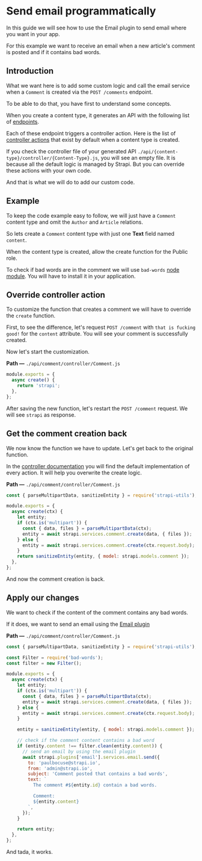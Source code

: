 # Send email programmatically

In this guide we will see how to use the Email plugin to send email where you want in your app.

For this example we want to receive an email when a new article's comment is posted and if it contains bad words.

## Introduction

What we want here is to add some custom logic and call the email service when a `Comment` is created via the `POST /comments` endpoint.

To be able to do that, you have first to understand some concepts.

When you create a content type, it generates an API with the following list of [endpoints](/developer-docs/latest/developer-resources/content-api/content-api.md#api-endpoints).

Each of these endpoint triggers a controller action. Here is the list of [controller actions](/developer-docs/latest/development/backend-customization.md#controllers) that exist by default when a content type is created.

If you check the controller file of your generated API `./api/{content-type}/controller/{Content-Type}.js`, you will see an empty file. It is because all the default logic is managed by Strapi. But you can override these actions with your own code.

And that is what we will do to add our custom code.

## Example

To keep the code example easy to follow, we will just have a `Comment` content type and omit the `Author` and `Article` relations.

So lets create a `Comment` content type with just one **Text** field named `content`.

When the content type is created, allow the create function for the Public role.

To check if bad words are in the comment we will use `bad-words` [node module](https://www.npmjs.com/package/bad-words). You will have to install it in your application.

## Override controller action

To customize the function that creates a comment we will have to override the `create` function.

First, to see the difference, let's request `POST /comment` with `that is fucking good!` for the `content` attribute.
You will see your comment is successfully created.

Now let's start the customization.

**Path —** `./api/comment/controller/Comment.js`

```js
module.exports = {
  async create() {
    return 'strapi';
  },
};
```

After saving the new function, let's restart the `POST /comment` request. We will see `strapi` as response.

## Get the comment creation back

We now know the function we have to update. Let's get back to the original function.

In the [controller documentation](/developer-docs/latest/development/backend-customization.md#extending-a-model-controller) you will find the default implementation of every action. It will help you overwrite the create logic.

**Path —** `./api/comment/controller/Comment.js`

```js
const { parseMultipartData, sanitizeEntity } = require('strapi-utils');

module.exports = {
  async create(ctx) {
    let entity;
    if (ctx.is('multipart')) {
      const { data, files } = parseMultipartData(ctx);
      entity = await strapi.services.comment.create(data, { files });
    } else {
      entity = await strapi.services.comment.create(ctx.request.body);
    }
    return sanitizeEntity(entity, { model: strapi.models.comment });
  },
};
```

And now the comment creation is back.

## Apply our changes

We want to check if the content of the comment contains any bad words.

If it does, we want to send an email using the [Email plugin](../plugins/email.md)

**Path —** `./api/comment/controller/Comment.js`

```js
const { parseMultipartData, sanitizeEntity } = require('strapi-utils');

const Filter = require('bad-words');
const filter = new Filter();

module.exports = {
  async create(ctx) {
    let entity;
    if (ctx.is('multipart')) {
      const { data, files } = parseMultipartData(ctx);
      entity = await strapi.services.comment.create(data, { files });
    } else {
      entity = await strapi.services.comment.create(ctx.request.body);
    }

    entity = sanitizeEntity(entity, { model: strapi.models.comment });

    // check if the comment content contains a bad word
    if (entity.content !== filter.clean(entity.content)) {
      // send an email by using the email plugin
      await strapi.plugins['email'].services.email.send({
        to: 'paulbocuse@strapi.io',
        from: 'admin@strapi.io',
        subject: 'Comment posted that contains a bad words',
        text: `
          The comment #${entity.id} contain a bad words.

          Comment:
          ${entity.content}
        `,
      });
    }

    return entity;
  },
};
```

And tada, it works.
